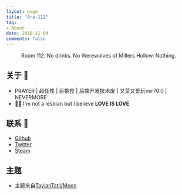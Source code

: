 ```yaml
---
layout: page
title: "Ara-112"
tag:
- About
date: 2018-11-04
comments: false
---
```


<style style="text/css">
image .emoji{
  display: initial;
  width: 25px;
  height: 25px;
}
</style>

<center>Room 112. No drinks. No Werewolves of Millers Hollow. Nothing.</center>

## 关于 :ghost:
* PRAYER \| 超任性 \| 巨挑食 \| 后端开发技术废 \| 又菜又爱玩ver70.0 \| NEVERMORE
* :rainbow_flag: I'm not a lesbian but I believe **LOVE IS LOVE**  

## 联系 :rocket:
* [Github](https://github.com/ara112)  
* [Twitter](https://twitter.com/AraJ112)  
* [Steam](https://steamcommunity.com/id/ara112)  

## 主题
* 主题来自[TaylanTatli/Moon](https://github.com/TaylanTatli/Moon)
